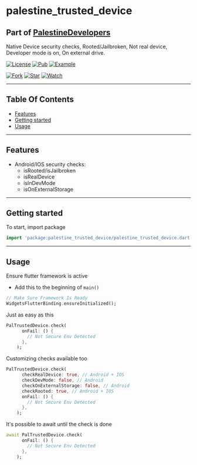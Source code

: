 # palestine_trusted_device

## Part of [PalestineDevelopers](https://github.com/PalestineDevelopers)

Native Device security checks, Rooted/Jailbroken, Not real device, Developer mode is on, On external drive.

[![License](https://img.shields.io/github/license/PalestineDevelopers/trusted_device)](https://github.com/PalestineDevelopers)
[![Pub](https://img.shields.io/badge/Palestine%20Trusted%20Device-pub-blue)](https://pub.dev/packages/palestine_trusted_device)
[![Example](https://img.shields.io/badge/Example-Ex-success)](https://pub.dev/packages/palestine_trusted_device/example)

[![Fork](https://img.shields.io/github/forks/PalestineDevelopers/trusted_device?style=social)](https://github.com/PalestineDevelopers/trusted_device)
[![Star](https://img.shields.io/github/stars/PalestineDevelopers/trusted_device?style=social)](https://github.com/PalestineDevelopers/trusted_device)
[![Watch](https://img.shields.io/github/watchers/PalestineDevelopers/trusted_device?style=social)](https://github.com/PalestineDevelopers/trusted_device)

---

## Table Of Contents

* [Features](#features)
* [Getting started](#getting-started)
* [Usage](#usage)

---

## Features

* Android/IOS security checks:
  * isRooted/isJailbroken
  * isRealDevice
  * isInDevMode
  * isOnExternalStorage

---

## Getting started

To start, import package

```dart
import 'package:palestine_trusted_device/palestine_trusted_device.dart';
```

---

## Usage

Ensure flutter framework is active

* Add this to the beginning of `main()`

```dart
// Make Sure Framework Is Ready
WidgetsFlutterBinding.ensureInitialized();
```

Just as easy as this

```dart
PalTrustedDevice.check(
      onFail: () {
        // Not Secure Env Detected
      },
    );
```

Customizing checks available too

```dart
PalTrustedDevice.check(
      checkRealDevice: true, // Android + IOS
      checkDevMode: false, // Android
      checkOnExternalStorage: false, // Android
      checkRooted: true, // Android + IOS
      onFail: () {
        // Not Secure Env Detected
      },
    );
```

It's possible to await until the check is done

```dart
await PalTrustedDevice.check(
      onFail: () {
        // Not Secure Env Detected
      },
    );
```
